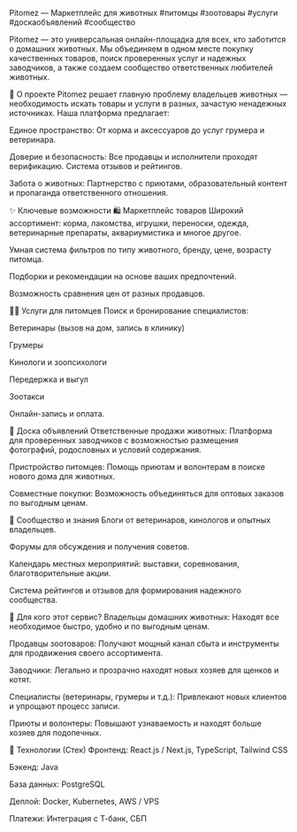 Pitomez — Маркетплейс для животных
#питомцы #зоотовары #услуги #доскаобъявлений #сообщество

Pitomez — это универсальная онлайн-площадка для всех, кто заботится о домашних животных. Мы объединяем в одном месте покупку качественных товаров, поиск проверенных услуг и надежных заводчиков, а также создаем сообщество ответственных любителей животных.

🐾 О проекте
Pitomez решает главную проблему владельцев животных — необходимость искать товары и услуги в разных, зачастую ненадежных источниках. Наша платформа предлагает:

Единое пространство: От корма и аксессуаров до услуг грумера и ветеринара.

Доверие и безопасность: Все продавцы и исполнители проходят верификацию. Система отзывов и рейтингов.

Забота о животных: Партнерство с приютами, образовательный контент и пропаганда ответственного отношения.

✨ Ключевые возможности
🛍️ Маркетплейс товаров
Широкий ассортимент: корма, лакомства, игрушки, переноски, одежда, ветеринарные препараты, аквариумистика и многое другое.

Умная система фильтров по типу животного, бренду, цене, возрасту питомца.

Подборки и рекомендации на основе ваших предпочтений.

Возможность сравнения цен от разных продавцов.

🧑‍💼 Услуги для питомцев
Поиск и бронирование специалистов:

Ветеринары (вызов на дом, запись в клинику)

Грумеры

Кинологи и зоопсихологи

Передержка и выгул

Зоотакси

Онлайн-запись и оплата.

🐶 Доска объявлений
Ответственные продажи животных: Платформа для проверенных заводчиков с возможностью размещения фотографий, родословных и условий содержания.

Пристройство питомцев: Помощь приютам и волонтерам в поиске нового дома для животных.

Совместные покупки: Возможность объединяться для оптовых заказов по выгодным ценам.

👥 Сообщество и знания
Блоги от ветеринаров, кинологов и опытных владельцев.

Форумы для обсуждения и получения советов.

Календарь местных мероприятий: выставки, соревнования, благотворительные акции.

Система рейтингов и отзывов для формирования надежного сообщества.

🚀 Для кого этот сервис?
Владельцы домашних животных: Находят все необходимое быстро, удобно и по выгодным ценам.

Продавцы зоотоваров: Получают мощный канал сбыта и инструменты для продвижения своего ассортимента.

Заводчики: Легально и прозрачно находят новых хозяев для щенков и котят.

Специалисты (ветеринары, грумеры и т.д.): Привлекают новых клиентов и упрощают процесс записи.

Приюты и волонтеры: Повышают узнаваемость и находят больше хозяев для подопечных.

📱 Технологии (Стек)
Фронтенд: React.js / Next.js, TypeScript, Tailwind CSS

Бэкенд: Java

База данных: PostgreSQL

Деплой: Docker, Kubernetes, AWS / VPS

Платежи: Интеграция с Т-банк, СБП
